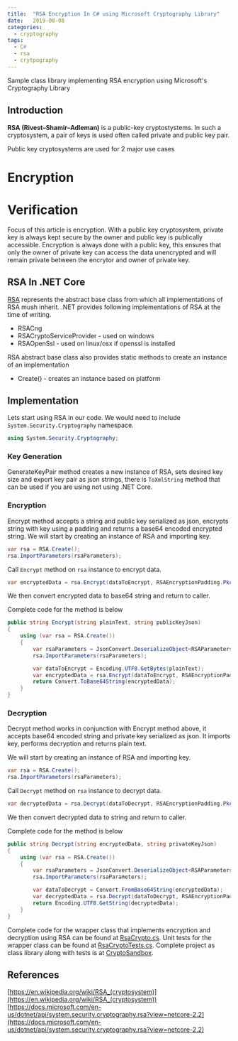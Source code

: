 ```yaml
---
title:  "RSA Encryption In C# using Microsoft Cryptography Library"
date:   2019-08-08
categories:
  - cryptography
tags:
  - C#
  - rsa
  - crytpography
---
```

Sample class library implementing RSA encryption using Microsoft's Cryptography Library

## Introduction
**RSA (Rivest–Shamir–Adleman)** is a public-key cryptostystems. In such a cryptosystem, a pair of keys is used often called private and public key pair.

Public key cryptosystems are used for 2 major use cases
# Encryption
# Verification

Focus of this article is encryption. With a public key cryptosystem, private key is always kept secure by the owner and public key is publically accessible. Encryption is always done with a public key, this ensures that only the owner of private key can access the data unencrypted and will remain private between the encrytor and owner of private key.

## RSA In .NET Core
[RSA](https://docs.microsoft.com/en-us/dotnet/api/system.security.cryptography.rsa?view=netcore-2.2) represents the abstract base class from which all implementations of RSA mush inherit. .NET provides following implementations of RSA at the time of writing.
* RSACng
* RSACryptoServiceProvider - used on windows
* RSAOpenSsl - used on linux/osx if openssl is installed

RSA abstract base class also provides static methods to create an instance of an implementation
* Create() - creates an instance based on platform

## Implementation
Lets start using RSA in our code. We would need to include `System.Security.Cryptography` namespace.

```csharp
using System.Security.Cryptography;
```

### Key Generation
GenerateKeyPair method creates a new instance of RSA, sets desired key size and export key pair as json strings, there is `ToXmlString` method that can be used if you are using not using .NET Core.

### Encryption
Encrypt method accepts a string and public key serialized as json, encrypts string with key using a padding and returns a base64 encoded encrypted string.
We will start by creating an instance of RSA and importing key.
```csharp
var rsa = RSA.Create();
rsa.ImportParameters(rsaParameters);
```
Call `Encrypt` method on `rsa` instance to encrypt data.
```csharp
var encryptedData = rsa.Encrypt(dataToEncrypt, RSAEncryptionPadding.Pkcs1);
```
We then convert encrypted data to base64 string and return to caller.

Complete code for the method is below
```csharp
public string Encrypt(string plainText, string publicKeyJson)
{
    using (var rsa = RSA.Create())
    {
        var rsaParameters = JsonConvert.DeserializeObject<RSAParameters>(publicKeyJson);
        rsa.ImportParameters(rsaParameters);

        var dataToEncrypt = Encoding.UTF8.GetBytes(plainText);
        var encryptedData = rsa.Encrypt(dataToEncrypt, RSAEncryptionPadding.Pkcs1);
        return Convert.ToBase64String(encryptedData);
    }
}
```

### Decryption
Decrypt method works in conjunction with Encrypt method above, it accepts base64 encoded string and private key serialized as json. It imports key, performs decryption and returns plain text.

We will start by creating an instance of RSA and importing key.
```csharp
var rsa = RSA.Create();
rsa.ImportParameters(rsaParameters);
```
Call `Decrypt` method on `rsa` instance to decrypt data.
```csharp
var decryptedData = rsa.Decrypt(dataToDecrypt, RSAEncryptionPadding.Pkcs1);
```
We then convert decrypted data to string and return to caller.

Complete code for the method is below
```csharp
public string Decrypt(string encryptedData, string privateKeyJson)
{
    using (var rsa = RSA.Create())
    {
        var rsaParameters = JsonConvert.DeserializeObject<RSAParameters>(privateKeyJson);
        rsa.ImportParameters(rsaParameters);

        var dataToDecrypt = Convert.FromBase64String(encryptedData);
        var decryptedData = rsa.Decrypt(dataToDecrypt, RSAEncryptionPadding.Pkcs1);
        return Encoding.UTF8.GetString(decryptedData);
    }
}
```

Complete code for the wrapper class that implements encryption and decryption using RSA can be found at [RsaCrypto.cs](https://github.com/kashifsoofi/crypto-sandbox/blob/master/dotnet/src/Sandbox.Crypto/RsaCrypto.cs). Unit tests for the wrapper class can be found at [RsaCryptoTests.cs](https://github.com/kashifsoofi/crypto-sandbox/blob/master/dotnet/test/Sandbox.Crypto.Tests/RsaCryptoTests.cs). Complete project as class library along with tests is at [CryptoSandbox](https://github.com/kashifsoofi/crypto-sandbox/tree/master/dotnet).

## References
[https://en.wikipedia.org/wiki/RSA_(cryptosystem)](https://en.wikipedia.org/wiki/RSA_(cryptosystem))
[https://docs.microsoft.com/en-us/dotnet/api/system.security.cryptography.rsa?view=netcore-2.2](https://docs.microsoft.com/en-us/dotnet/api/system.security.cryptography.rsa?view=netcore-2.2)
